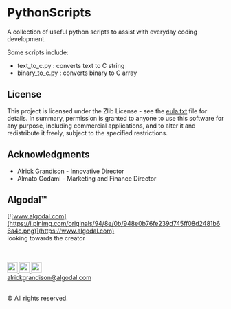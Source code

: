 # PythonScripts
A collection of useful python scripts to assist with everyday coding development.

Some scripts include:
* text_to_c.py : converts text to C string
* binary_to_c.py : converts binary to C array

## License
This project is licensed under the Zlib License - see the [eula.txt](eula.txt) file for details.
In summary, permission is granted to anyone to use this software for any purpose, including commercial 
applications, and to alter it and redistribute it freely, subject to the specified restrictions.

## Acknowledgments
* Alrick Grandison - Innovative Director
* Almato Godami - Marketing and Finance Director

## Algodal™
[![www.algodal.com](https://i.pinimg.com/originals/94/8e/0b/948e0b76fe239d745ff08d2481b66a4c.png)](https://www.algodal.com)
<br/>
looking towards the creator
<br/><br/><br/>

<a href="https://www.facebook.com/algodalinnovations/"> <img src="https://i.pinimg.com/originals/27/8c/b4/278cb4f35386c4ce87bbc30504c55225.png" width="24" height="24"> </a>
<a href="http://projects-algodal.blogspot.com/"> <img src="https://i.pinimg.com/originals/a2/17/81/a217812576868675ff43d236a84cdde1.png" width="24" height="24"> </a>
<a href="https://github.com/Rickodesea"> <img src="https://i.pinimg.com/originals/d3/b7/39/d3b7395399c3cf77213ed21db8dad572.png" width="24" height="24"> </a>
<br/>
alrickgrandison@algodal.com
<br/><br/>


© All rights reserved.